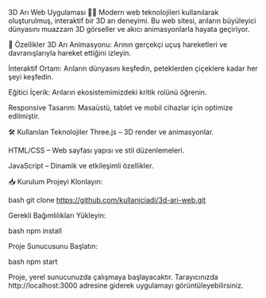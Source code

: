 3D Arı Web Uygulaması 🐝✨
Modern web teknolojileri kullanılarak oluşturulmuş, interaktif bir 3D arı deneyimi. Bu web sitesi, arıların büyüleyici dünyasını muazzam 3D görseller ve akıcı animasyonlarla hayata geçiriyor.

📌 Özellikler
3D Arı Animasyonu: Arının gerçekçi uçuş hareketleri ve davranışlarıyla hareket ettiğini izleyin.

İnteraktif Ortam: Arıların dünyasını keşfedin, peteklerden çiçeklere kadar her şeyi keşfedin.

Eğitici İçerik: Arıların ekosistemimizdeki kritik rolünü öğrenin.

Responsive Tasarım: Masaüstü, tablet ve mobil cihazlar için optimize edilmiştir.

🛠️ Kullanılan Teknolojiler
Three.js – 3D render ve animasyonlar.

HTML/CSS – Web sayfası yapısı ve stil düzenlemeleri.

JavaScript – Dinamik ve etkileşimli özellikler.

📥 Kurulum
Projeyi Klonlayın:

bash
git clone https://github.com/kullaniciadi/3d-ari-web.git

Gerekli Bağımlılıkları Yükleyin:

bash
npm install

Proje Sunucusunu Başlatın:

bash
npm start

Proje, yerel sunucunuzda çalışmaya başlayacaktır. Tarayıcınızda http://localhost:3000 adresine giderek uygulamayı görüntüleyebilirsiniz.
